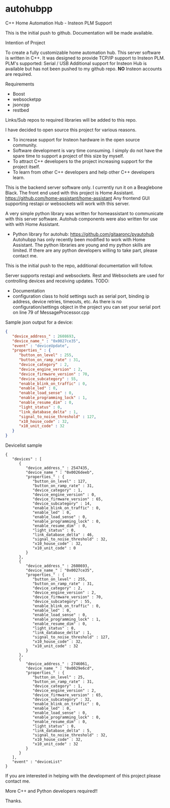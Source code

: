 # autohubpp
C++ Home Automation Hub - Insteon PLM Support

This is the initial push to github. 
Documentation will be made available.

Intention of Project

 To create a fully customizable home automation hub.
 This server software is written in C++. It was designed to provide TCP/IP support to Insteon PLM.
 PLM's supported: Serial / USB
 Additional support for Insteon Hub is available but has not been pushed to my github repo. 
 <b>NO</b> Insteon accounts are required.
 
 Requirements
 - Boost
 - websocketpp
 - jsoncpp
 - restbed

 Links/Sub repos to required libraries will be added to this repo.
 
 I have decided to open source this project for various reasons. 
  - To increase support for Insteon hardware in the open source community.
  - Software development is vary time consuming. I simply do not have the spare time to support a project of this size by myself.
  - To attract C++ developers to the project increasing support for the project itself.
  - To learn from other C++ developers and help other C++ developers learn.

This is the backend server software only. I currently run it on a Beaglebone Black. The front end used with this project is 
Home Assistant. https://github.com/home-assistant/home-assistant 
Any frontend GUI supporting restapi or websockets will work with this server.

A very simple python library was written for homeassistant to communicate with this server software. Autohub components were also written for use with with Home Assistant.
 - Python library for autohub: https://github.com/gitaaronc/pyautohub
Autohubpp has only recently been modified to work with Home Assistant. The python libraries are young and my python skills are limited. If there are any python developers willing to take part, please contact me.

This is the initial push to the repo, additional documentation will follow.

Server supports restapi and websockets. Rest and Websockets are used for controlling devices and receiving updates.
TODO: 
 - Documentation
 - configuration class to hold settings such as serial port, binding ip address, device retries, timeouts, etc. As there is no configuration/settings object in the project you can set your serial port on line 79 of MessageProcessor.cpp

Sample json output for a device:
```json
{
   "device_address_" : 2608693,
   "device_name_" : "0x0027ce35",
   "event" : "deviceUpdate",
   "properties_" : {
      "button_on_level" : 255,
      "button_on_ramp_rate" : 31,
      "device_category" : 2,
      "device_engine_version" : 2,
      "device_firmware_version" : 70,
      "device_subcategory" : 55,
      "enable_blink_on_traffic" : 0,
      "enable_led" : 0,
      "enable_load_sense" : 0,
      "enable_programming_lock" : 1,
      "enable_resume_dim" : 0,
      "light_status" : 0,
      "link_database_delta" : 1,
      "signal_to_noise_threshold" : 127,
      "x10_house_code" : 32,
      "x10_unit_code" : 32
   }
}
```
Devicelist sample
```
{
   "devices" : [
      {
         "device_address_" : 2547435,
         "device_name_" : "0x0026deeb",
         "properties_" : {
            "button_on_level" : 127,
            "button_on_ramp_rate" : 31,
            "device_category" : 1,
            "device_engine_version" : 0,
            "device_firmware_version" : 65,
            "device_subcategory" : 14,
            "enable_blink_on_traffic" : 0,
            "enable_led" : 0,
            "enable_load_sense" : 0,
            "enable_programming_lock" : 0,
            "enable_resume_dim" : 0,
            "light_status" : 0,
            "link_database_delta" : 46,
            "signal_to_noise_threshold" : 32,
            "x10_house_code" : 32,
            "x10_unit_code" : 0
         }
      },
      {
         "device_address_" : 2608693,
         "device_name_" : "0x0027ce35",
         "properties_" : {
            "button_on_level" : 255,
            "button_on_ramp_rate" : 31,
            "device_category" : 2,
            "device_engine_version" : 2,
            "device_firmware_version" : 70,
            "device_subcategory" : 55,
            "enable_blink_on_traffic" : 0,
            "enable_led" : 0,
            "enable_load_sense" : 0,
            "enable_programming_lock" : 1,
            "enable_resume_dim" : 0,
            "light_status" : 0,
            "link_database_delta" : 1,
            "signal_to_noise_threshold" : 127,
            "x10_house_code" : 32,
            "x10_unit_code" : 32
         }
      },
      {
         "device_address_" : 2746061,
         "device_name_" : "0x0029e6cd",
         "properties_" : {
            "button_on_level" : 25,
            "button_on_ramp_rate" : 31,
            "device_category" : 1,
            "device_engine_version" : 2,
            "device_firmware_version" : 65,
            "device_subcategory" : 32,
            "enable_blink_on_traffic" : 0,
            "enable_led" : 0,
            "enable_load_sense" : 0,
            "enable_programming_lock" : 0,
            "enable_resume_dim" : 0,
            "light_status" : 0,
            "link_database_delta" : 5,
            "signal_to_noise_threshold" : 32,
            "x10_house_code" : 32,
            "x10_unit_code" : 32
         }
      }
   ],
   "event" : "deviceList"
}
```
If you are interested in helping with the development of this project please contact me.

More C++ and Python developers required!!

Thanks.
